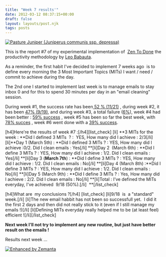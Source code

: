 ```yaml
---
title: "Week 7 results'"
date: 2012-03-12 08:37:15+00:00
draft: false
layout: layouts/post.njk
tags: posts
---
```


[![Pasture Juniper  (Juniperus communis ssp. depressa)](http://farm4.staticflickr.com/3370/3505817487_cc88c8ce5f_m.jpg)
](http://www.flickr.com/photos/nostri-imago/3505817487/)

This is the report #7 of my experimental implementation of  [Zen To Done](http://zenhabits.net/2007/11/zen-to-done-the-simple-productivity-e-book/) the productivity methodology by [Leo Babauta](http://zenhabits.net/about/).

As a reminder, the first habit I've decided to implement 7 weeks ago  is to define every morning the 3 Most Important Topics (MITs) I want / need / commit to achieve during the day.

The 2nd one I started to implement last week is to manage emails to stay inbox 0 and for this to spend 30 minutes per day in an "email cleaning" session.

During week #1, the success rate has been[ 52 % (11/21)](http://laurentmaumet.com/english/my-experience-with-ztd-week-1-results/) , during week #2, it has been [47% (9/19)](http://laurentmaumet.com/english/my-experience-with-ztd-week-2-results-3-mits-per-day-43-success/), and during week #3, a total failure ([6%](http://laurentmaumet.com/english/my-experience-with-ztd-week-3-results-3-mits-per-day-6-success-94-failure/)), week #4 had been better : [59% success](http://laurentmaumet.com/english/my-experience-with-ztd-week-4-results-3-mits-per-day-59-success/) , week #5 has been so far the best week, with [78% succes](http://laurentmaumet.com/english/my-experience-with-ztd-week-5-results-3-mits-per-day-78-success/) , week #6 went done with a [39% success](http://laurentmaumet.com/english/my-experience-with-ztd-week-6-results-3-mits-per-day-78-success/).



[h4]Here're the results of week #7 :[/h4][list_check]
[li] **3 MITs for the week : **Did I defined 3 MITs  ? :  YES, How many did I achieve : 2/3[/li]
[li]**Day 1 (March 5th) : **Did I defined 3 MITs ? : YES, How many did I achieve :0/2. Did I clean emails : Yes[/li]
**[li]Day 2  (March 6th) : **Did I define 3 MITs ? : YES, How many did I achieve : 1/2. Did I clean emails : Yes[/li]
**[li]Day 3 (**March 7th**) : **Did I define 3 MITs ? : YES, How many did I achieve : 1/2. Did I clean emails : No[/li]
**[li]Day 4 (March 8th) :**Did I define 3 MITs ? : YES, How many did I achieve : 1/2. Did I clean emails : No[/li]
**[li]Day 5 (March 9th) : **Did I define 3 MITs ? : Yes, How many did I achieve : 2/2. Did I clean emails : No[/li]
**[li]Total : I’ve defined the MITs everyday, I've achieved  9/18 (50%).[/li]  **[/list_check]

[h4]What are  my conclusions ?[/h4]
[list_check]
[li]9/18  is  a "standard" week.[/li]
[li]The new email habbit has not been so successfull yet.  I did it the first 2 days and then did not really stick to it (even if I still manage my emails !)[/li]
[li]Defining MITs everyday really helped me to be (at least feel) efficient ![/li][/list_check]

**Next week I'll not try to implement any new routine, but just have better result on the emails !**

Results next week ...


[![Enhanced by Zemanta](http://img.zemanta.com/zemified_a.png?x-id=b0de51a5-386b-4d7a-ad17-96d40c159756)
](http://www.zemanta.com/)
